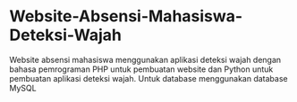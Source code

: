 # Website-Absensi-Mahasiswa-Deteksi-Wajah
Website absensi mahasiswa menggunakan aplikasi deteksi wajah dengan bahasa pemrograman PHP untuk pembuatan website dan Python untuk pembuatan aplikasi deteksi wajah. Untuk database menggunakan database MySQL

